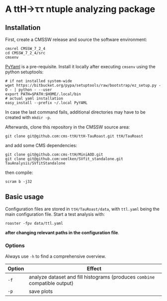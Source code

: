 # A ttH→ττ ntuple analyzing package

## Installation

First, create a CMSSW release and source the software environment:

    cmsrel CMSSW_7_2_4
    cd CMSSW_7_2_4/src
    cmsenv

[PyYaml](http://pyyaml.org/wiki/PyYAML) is a pre-requisite.
Install it locally after executing `cmsenv` using the python setuptools:

    # if not installed system-wide
    wget https://bitbucket.org/pypa/setuptools/raw/bootstrap/ez_setup.py -O - | python - --user
    export PATH=$PATH:$HOME/.local/bin
    # actual yaml installation
    easy_install --prefix ~/.local PyYAML

In case the last command fails, additional directories may have to be
created with `mkdir -p`.

Afterwards, clone this repository in the CMSSW source area:

    git clone git@github.com:cms-ttH/ttH-TauRoast.git ttH/TauRoast

and add some CMS dependencies:

    git clone git@github.com:cms-ttH/MiniAOD.git
    git clone git@github.com:veelken/SVfit_standalone.git TauAnalysis/SVfitStandalone

then compile:

    scram b -j32

## Basic usage

Configuration files are stored in `ttH/TauRoast/data`,
with `ttl.yaml` being the main configuration file.
Start a test analysis with:

    roaster -fpv data/ttl.yaml

**after changing relevant paths in the configuration file**.

### Options

Always use `-h` to find a comprehensive overview.

| Option | Effect                                                                     |
| ---    | ---                                                                        |
| `-f`   | analyze dataset and fill histograms (produces `combine` compatible output) |
| `-p`   | save plots                                                                 |

